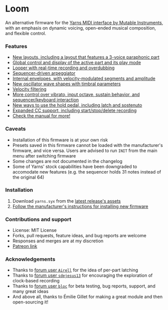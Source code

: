 # Loom
An alternative firmware for the [Yarns MIDI interface by Mutable Instruments](https://mutable-instruments.net/modules/yarns/), with an emphasis on dynamic voicing, open-ended musical composition, and flexible control.

### Features
- [New layouts, including a layout that features a 3-voice paraphonic part](yarns/MANUAL.md#layouts)
- [Global control and display of the active part and its play mode](yarns/MANUAL.md#global-control-and-display-of-the-active-part-and-its-play-mode)
- [Looper with real-time recording and overdubbing](https://github.com/rcrogers/yarns-loom/blob/loom-testing/yarns/MANUAL.md#looper-style-sequencing-mode-with-real-time-recording)
- [Sequencer-driven arpeggiator](https://github.com/rcrogers/yarns-loom/blob/loom-testing/yarns/MANUAL.md#sequencer-driven-arpeggiator)
- [Internal envelopes, with velocity-modulated segments and amplitude](yarns/MANUAL.md#adsr-envelopes-modulated-by-velocity)
- [New oscillator wave shapes with timbral parameters](https://github.com/rcrogers/yarns-loom/blob/loom-testing/yarns/MANUAL.md#oscillator-controls)
- [Velocity filtering](https://github.com/rcrogers/yarns-loom/blob/loom-testing/yarns/MANUAL.md#event-routing-filtering-and-transformation)
- [More control over vibrato, input octave, sustain behavior, and sequencer/keyboard interaction](https://github.com/rcrogers/yarns-loom/blob/loom-testing/yarns/MANUAL.md#event-routing-filtering-and-transformation)
- [New ways to use the hold pedal, including latch and sostenuto](https://github.com/rcrogers/yarns-loom/blob/loom-testing/yarns/MANUAL.md#hold-pedal)
- [Expanded CC support, including start/stop/delete recording](https://github.com/rcrogers/yarns-loom/blob/loom-testing/yarns/MANUAL.md#expanded-support-for-control-change-events)
- [Check the manual for more!](yarns/MANUAL.md)

### Caveats
- Installation of this firmware is at your own risk
- Presets saved in this firmware cannot be loaded with the manufacturer's firmware, and vice versa.  Users are advised to run `INIT` from the main menu after switching firmware
- Some changes are not documented in the changelog
- Some of Yarns' stock capabilities have been downgraded to accomodate new features (e.g. the sequencer holds 31 notes instead of the original 64)

### Installation
1. Download `yarns.syx` from the [latest release's assets](https://github.com/rcrogers/mutable-instruments-eurorack/releases/latest)
2. [Follow the manufacturer's instructions for installing new firmware](https://mutable-instruments.net/modules/yarns/manual/#firmware)

### Contributions and support
- License: MIT License
- Forks, pull requests, feature ideas, and bug reports are welcome
- Responses and merges are at my discretion
- [Patreon link](https://www.patreon.com/rcrogers)

### Acknowledgements
- Thanks to [forum user `Airell`](https://forum.mutable-instruments.net/t/yarns-firmware-wish-list/8051/39) for the idea of per-part latching
- Thanks to [forum user `sdejesus13`](https://forum.mutable-instruments.net/t/yarns-firmware-wish-list/8051/24) for encouraging the exploration of clock-based recording
- Thanks to [forum user `bloc`](https://forum.mutable-instruments.net/t/loom-alternative-firmware-for-yarns-looper-paraphony-and-more/17723/3) for beta testing, bug reports, support, and many great ideas
- And above all, thanks to Émilie Gillet for making a great module and then open-sourcing it!
